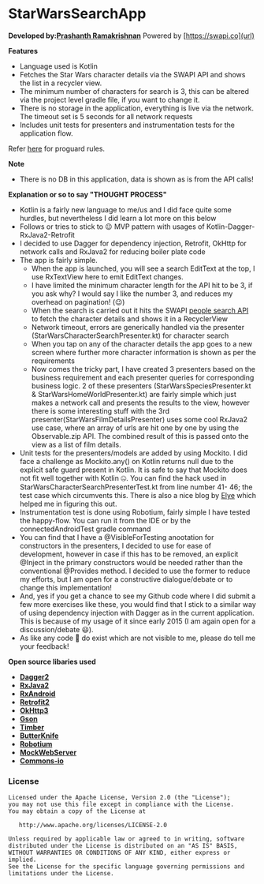 StarWarsSearchApp
=======

**Developed by:[Prashanth Ramakrishnan](prashanth_r03@yahoo.co.in)**
Powered by [https://swapi.co](url)

**Features**
- Language used is Kotlin
- Fetches the Star Wars character details via the SWAPI API and shows the list in a recycler view.
- The minimum number of characters for search is 3, this can be altered via the project level gradle file, if you want to change it.
- There is no storage in the application, everything is live via the network. The timeout set is 5 seconds for all network requests
- Includes unit tests for presenters and instrumentation tests for the application flow.

Refer [here](https://gist.github.com/jemshit/767ab25a9670eb0083bafa65f8d786bb) for proguard rules.

**Note**
- There is no DB in this application, data is shown as is from the API calls!


**Explanation or so to say "THOUGHT PROCESS"**

- Kotlin is a fairly new language to me/us and I did face quite some hurdles, but nevertheless I did learn a lot more on this below
- Follows or tries to stick to 😉 MVP pattern with usages of Kotlin-Dagger-RxJava2-Retrofit
- I decided to use Dagger for dependency injection, Retrofit, OkHttp for network calls and RxJava2 for reducing boiler plate code
- The app is fairly simple.
    - When the app is launched, you will see a search EditText at the top, I use RxTextView here to emit EditText changes.
    - I have limited the minimum character length for the API hit to be 3, if you ask why? I would say I like the number 3, and reduces my
    overhead on pagination! (😉)
    - When the search is carried out it hits the SWAPI [people search API](https://swapi.co/documentation#search) to fetch the character details and shows it in a RecyclerView
    - Network timeout, errors are generically handled via the presenter (StarWarsCharacterSearchPresenter.kt) for character search
    - When you tap on any of the character details the app goes to a new screen where further more character information is shown as per the requirements
    - Now comes the tricky part, I have created 3 presenters based on the business requirement and each presenter queries for corresponding business logic.
    2 of these presenters (StarWarsSpeciesPresenter.kt & StarWarsHomeWorldPresenter.kt) are fairly simple which just makes a network call and presents the results to the view, however there is some interesting stuff with
    the 3rd presenter(StarWarsFilmDetailsPresenter) uses some cool RxJava2 use case, where an array of urls are hit one by one by using the Observable.zip API. The combined result 
    of this is passed onto the view as a list of film details.
- Unit tests for the presenters/models are added by using Mockito. I did face a challenge as Mockito.any() on Kotlin returns null due to the
explicit safe guard present in Kotlin. It is safe to say that Mockito does not fit well together with Kotlin 🤐. You can find the hack used in StarWarsCharacterSearchPresenterTest.kt from line number 41- 46; the
test case which circumvents this. There is also a nice blog by [Elye](https://medium.com/@elye.project/befriending-kotlin-and-mockito-1c2e7b0ef791) which helped me in figuring this out.
- Instrumentation test is done using Robotium, fairly simple I have tested the happy-flow. You can run it from the IDE or by the connectedAndroidTest
gradle command
- You can find that I have a @VisibleForTesting anootation for constructors in the presenters, I decided to use for ease of development, however in case 
if this has to be removed, an explicit @Inject in the primary constructors would be needed rather than the conventional @Provides method. I decided to use the
former to reduce my efforts, but I am open for a constructive dialogue/debate or to change this implementation!
- And, yes if you get a chance to see my Github code where I did submit a few more exercises like these, you would find that I stick to a similar
way of using dependency injection with Dagger as in the current application. This is because of my usage of it since early 2015 (I am again open for
a discussion/debate 😃).
- As like any code 🐞 do exist which are not visible to me, please do tell me your feedback! 

**Open source libaries used**
- **[Dagger2](https://github.com/google/dagger)**
- **[RxJava2](https://github.com/ReactiveX/RxJava)**
- **[RxAndroid](https://github.com/ReactiveX/RxAndroid)**
- **[Retrofit2](https://github.com/square/retrofit)**
- **[OkHttp3](https://github.com/square/okhttp)**
- **[Gson](https://github.com/google/gson)**
- **[Timber](https://github.com/JakeWharton/timber)**
- **[ButterKnife](https://github.com/JakeWharton/butterknife)**
- **[Robotium](https://github.com/RobotiumTech/robotium)**
- **[MockWebServer](https://github.com/square/okhttp/tree/master/mockwebserver)**
- **[Commons-io](https://commons.apache.org/proper/commons-io/)**

### License

    Licensed under the Apache License, Version 2.0 (the "License");
    you may not use this file except in compliance with the License.
    You may obtain a copy of the License at

       http://www.apache.org/licenses/LICENSE-2.0

    Unless required by applicable law or agreed to in writing, software
    distributed under the License is distributed on an "AS IS" BASIS,
    WITHOUT WARRANTIES OR CONDITIONS OF ANY KIND, either express or implied.
    See the License for the specific language governing permissions and
    limitations under the License.